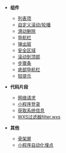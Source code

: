 + **组件**
  + [列表项](components/cell.html)
  + [自定义滚动/轮播](components/cusSwiper.html)
  + [滑动删除](components/moveDelete.html)
  + [导航栏](components/navbar.html)
  + [弹出层](components/popup.html)
  + [安全区域](components/safeArea.html)
  + [滚动到顶部](components/scrollToTop.html)
  + [步骤条](components/step.html)
  + [底部导航栏](components/tabbar.html)
  + [轻提示](components/toast.html)

+ **代码片段**
  + [网络请求](code/request.html)
  + [小程序登录](code/login.html)
  + [获取系统信息](code/systemInfo.html)
  + [WXS过滤器filter.wxs](code/filter.html)

+ **其他**
  + [骨架屏](other/skeleton.html)
  + [小程序自动化埋点](other/track.html)
